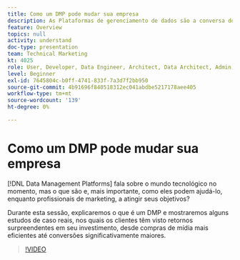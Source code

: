 ```yaml
---
title: Como um DMP pode mudar sua empresa
description: As Plataformas de gerenciamento de dados são a conversa do mundo tecnológico atualmente, mas o que são e, mais importante, como elas podem ajudá-lo, à medida que os profissionais de marketing atingem seus objetivos? Durante esta sessão, explicaremos o que é um DMP e mostraremos alguns estudos de caso reais, nos quais os clientes têm visto retornos surpreendentes em seu investimento, desde compras de mídia mais eficientes até conversões significativamente maiores.
feature: Overview
topics: null
activity: understand
doc-type: presentation
team: Technical Marketing
kt: 4025
role: User, Developer, Data Engineer, Architect, Data Architect, Admin, Leader
level: Beginner
exl-id: 7645804c-b0ff-4741-833f-7a3d7f2bb950
source-git-commit: 4b91696f840518312ec041abdbe5217178aee405
workflow-type: tm+mt
source-wordcount: '139'
ht-degree: 0%

---
```


# Como um DMP pode mudar sua empresa

[!DNL Data Management Platforms] fala sobre o mundo tecnológico no momento, mas o que são e, mais importante, como eles podem ajudá-lo, enquanto profissionais de marketing, a atingir seus objetivos?

Durante esta sessão, explicaremos o que é um DMP e mostraremos alguns estudos de caso reais, nos quais os clientes têm visto retornos surpreendentes em seu investimento, desde compras de mídia mais eficientes até conversões significativamente maiores.

>[!VIDEO](https://video.tv.adobe.com/v/29770/?quality=12)
